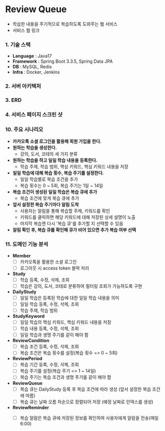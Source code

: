 # Review Queue
- 학습한 내용을 주기적으로 복습하도록 도와주는 웹 서비스
- 서비스 웹 링크

### 1. 기술 스택
- **Language** : Java17
- **Framework** : Spring Boot 3.3.5, Spring Data JPA
- **DB** : MySQL, Redis
- **Infra** : Docker, Jenkins

### 2. 서버 아키텍처

### 3. ERD

### 4. 서비스 페이지 스크린 샷

### 10. 주요 시나리오
- **카카오톡 소셜 로그인을 활용해 회원 가입을 한다.**
- **원하는 학습을 생성한다.**
  - 강의, 도서, 코테의 세 가지 분류
- **원하는 학습을 하고 일일 학습 내용을 등록한다.**
  - 학습 주제, 학습 범위, 핵심 키워드, 핵심 키워드 내용을 저장
- **일일 학습에 대해 복습 횟수, 복습 주기를 설정한다.**
  - 일일 학습별로 복습 조건을 추가
  - 복습 횟수는 0 ~ 5회, 복습 주기는 1일 ~ 14일
- **복습 조건이 생성된 일일 학습은 복습 큐에 추가**
  - 복습 조건에 맞게 복습 큐에 추가
- **앞서 설정한 복습 주기마다 알림 도착**
  - 사용자는 알림을 통해 복습할 주제, 키워드를 확인
  - 키워드를 클릭하면 해당 키워드에 대해 저장된 상세 설명이 노출
  - 마지막 복습엔 다시 '복습 큐'를 추가할 지 선택할 수 있음
- **알림 확인 후, 복습 큐를 확인해 큐가 비어 있으면 추가 복습 여부 선택**

### 11. 도메인 기능 분석
- **Member**
  - [ ] 카카오톡을 활용한 소셜 로그인
  - [ ] 로그아웃 시 access token 블락 처리
- **Study**
  - [ ] 학습 등록, 수정, 삭제, 조회
  - [ ] 학습은 강의, 도서, 코테로 분류하여 필터링 조회가 가능하도록 구현
- **DailyStudy**
  - [ ] 일일 학습은 등록된 학습에 대한 일일 학습 내용을 의미
  - [ ] 일일 학습 등록, 수정, 삭제, 조회
  - [ ] 학습 주제, 학습 범위
- **StudyKeyword**
  - [ ] 일일 학습의 핵심 키워드, 핵심 키워드 내용을 저장
  - [ ] 학습 내용 등록, 수정, 삭제, 조회
  - [ ] 일일 학습과 생명 주기를 같이 해야 함
- **ReviewCondition**
  - [ ] 복습 조건 등록, 수정, 삭제, 조회
  - [ ] 복습 조건은 복습 횟수를 설정(복습 횟수 => 0 ~ 5회)
- **ReviewPeriod**
  - [ ] 복습 기간 등록, 수정, 삭제, 조회
  - [ ] 복습 주기를 설정(복습 주기 => 1 ~ 14일)
  - [ ] 복습 주기는 복습 조건과 생명 주기를 같이 해야 함
- **ReviewQueue**
  - [ ] 복습 큐는 DailyStudy 등록 후 복습 조건에 따라 생성 (앞서 설정한 복습 조건에 따름)
  - [ ] 복습 큐는 날짜 오름 차순으로 정렬되어 저장 (예정 날짜로 인덱스를 생성)
- **ReviewReminder**
  - [ ] 복습 알람은 복습 큐에 저장된 정보를 확인하여 사용자에게 알람을 전송(매일 6:00)

